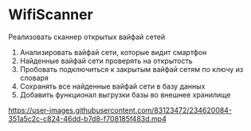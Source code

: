 ﻿# WifiScanner
Реализовать сканнер открытых вайфай сетей
1) Анализировать вайфай сети, которые видит смартфон
2) Найденные вайфай сети проверять на открытость
3) Пробовать подключиться к закрытым вайфай сетям по ключу из словаря
4) Сохранять все найденные вайфай сети в базу данных
5) Добавить функционал выгрузки базы во внешнее хранилище

https://user-images.githubusercontent.com/83123472/234620084-351a5c2c-c824-46dd-b7d8-f708185f483d.mp4

